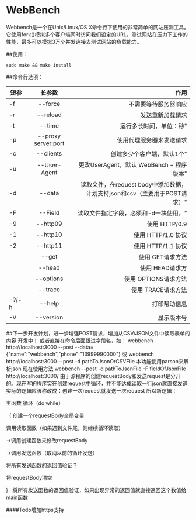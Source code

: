 # WebBench

Webbench是一个在Unix/Linux/OS X命令行下使用的非常简单的网站压测工具。它使用fork()模拟多个客户端同时访问我们设定的URL，测试网站在压力下工作的性能，最多可以模拟3万个并发连接去测试网站的负载能力。

##使用：

	sudo make && make install
  
##命令行选项：




| 短参        | 长参数           | 作用   |
| ------------- |:-------------:| -----:|
|-f     |--force                |不需要等待服务器响应               | 
|-r     |--reload               |发送重新加载请求                   |
|-t     |--time <sec>           |运行多长时间，单位：秒"            |
|-p     |--proxy <server:port>  |使用代理服务器来发送请求	    |
|-c     |--clients <n>          |创建多少个客户端，默认1个"         |
|-u     |--User-Agent <n>       |更改UserAgent，默认 WebBench + 程序版本"         |
|-d     |--data <n>             |读取文件，在request body中添加数据，计划支持json和csv（主要用于POST请求）"         |
|-F     |--Field <n>            |读取文件指定字段，必须和-d一块使用，"         |
|-9     |--http09               |使用 HTTP/0.9                      |
|-1     |--http10               |使用 HTTP/1.0 协议                 |
|-2     |--http11               |使用 HTTP/1.1 协议                 |
|       |--get                  |使用 GET请求方法                   |
|       |--head                 |使用 HEAD请求方                    |
|       |--options              |使用 OPTIONS请求方法               |
|       |--trace                |使用 TRACE请求方法                 |
|-?/-h  |--help                 |打印帮助信息                       |
|-V     |--version              |显示版本号                         |



##下一步开发计划，进一步增强POST请求，增加从CSV/JSON文件中读取表单的内容 开发中！
或者直接在命令后面跟进字段名，如： webbench http://localhost:3000 --post --data={"name":"webbench","phone":"13999990000"} 
或 webbench http://localhost:3000 --post -d pathToJsonOrCSVFile
本功能使用parson来解析json
现在使用方法 webbench  --post -d pathToJsonFile -F fieldOfJsonFile http://localhost:3000/
由于源程序的创建requestBody和发送request是分开的。现在写的程序实在创建request中循环，并不能达成读取一行json就直接发送
实际的逻辑应该称改成：创建一次request就发送一次request
所以新逻辑：

主函数
循环（do while）

｛
创建一个requestBody全局变量

调用读取函数（如果遇到文件尾，则继续循环读取）

->调用创建函数来修改requestBody

->调用发送函数（取消以前的循环发送）

将所有发送函数的返回值验证？

将requestBody清空

｝
将所有发送函数的返回值验证，如果出现异常的返回值就直接返回这个数值给main函数

####Todo增加https支持